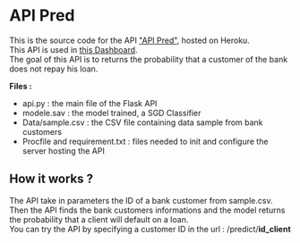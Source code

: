# API Pred
This is the source code for the API ["API Pred"](https://apipred.herokuapp.com/predict/248515), hosted on Heroku. <br>
This API is used in [this Dashboard](https://github.com/Boudh/Dash). <br>
The goal of this API is to returns the probability that a customer of the bank does not repay his loan. 

__Files :__
- api.py : the main file of the Flask API
- modele.sav : the model trained, a SGD Classifier
- Data/sample.csv : the CSV file containing data sample from bank customers
- Procfile and requirement.txt : files needed to init and configure the server hosting the API

## How it works ? 
The API take in parameters the ID of a bank customer from sample.csv. <br>
Then the API finds the bank customers informations and the model returns the probability that a client will default on a loan. <br>
You can try the API by specifying a customer ID in the url : /predict/__id_client__
